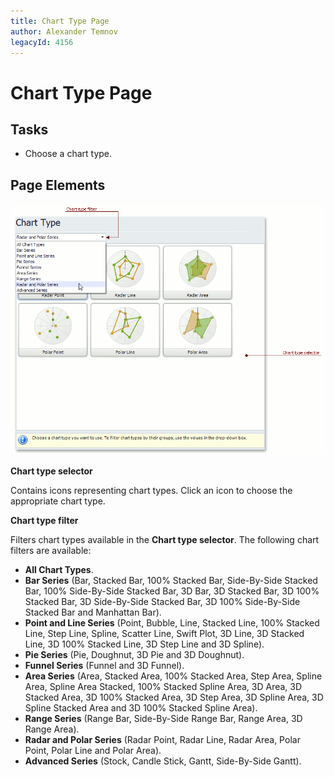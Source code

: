 ```yaml
---
title: Chart Type Page
author: Alexander Temnov
legacyId: 4156
---
```

# Chart Type Page
## Tasks
* Choose a chart type.

## Page Elements
![ChartWizard_ChartTypePage](../../../images/img7229.png)

**Chart type selector**

Contains icons representing chart types. Click an  icon to choose the appropriate chart type.

**Chart type filter**

Filters chart types available in the **Chart type selector**. The following chart filters are available:
* **All Chart Types**.
* **Bar Series** (Bar, Stacked Bar, 100% Stacked Bar, Side-By-Side Stacked Bar, 100% Side-By-Side Stacked Bar, 3D Bar, 3D Stacked Bar, 3D 100% Stacked Bar, 3D Side-By-Side Stacked Bar, 3D 100% Side-By-Side Stacked Bar and Manhattan Bar).
* **Point and Line Series** (Point, Bubble, Line, Stacked Line, 100% Stacked Line, Step Line,  Spline, Scatter Line,  Swift Plot, 3D Line, 3D Stacked Line, 3D 100% Stacked Line, 3D Step Line and 3D Spline).
* **Pie Series** (Pie, Doughnut, 3D Pie and 3D Doughnut).
* **Funnel Series** (Funnel and 3D Funnel).
* **Area Series** (Area, Stacked Area, 100% Stacked Area, Step Area, Spline Area, Spline Area Stacked, 100% Stacked Spline Area, 3D Area, 3D Stacked Area, 3D 100% Stacked Area,  3D Step Area, 3D Spline Area, 3D Spline Stacked Area and 3D 100% Stacked Spline Area).
* **Range Series** (Range Bar, Side-By-Side Range Bar, Range Area, 3D Range Area).
* **Radar and Polar Series** (Radar Point, Radar Line, Radar Area, Polar Point, Polar Line and Polar Area).
* **Advanced Series** (Stock, Candle Stick, Gantt, Side-By-Side Gantt).